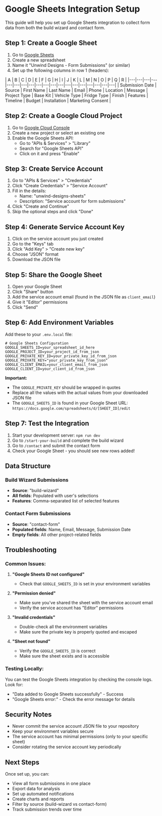 # Google Sheets Integration Setup

This guide will help you set up Google Sheets integration to collect form data from both the build wizard and contact form.

## Step 1: Create a Google Sheet

1. Go to [Google Sheets](https://sheets.google.com)
2. Create a new spreadsheet
3. Name it "Unwind Designs - Form Submissions" (or similar)
4. Set up the following columns in row 1 (headers):

| A | B | C | D | E | F | G | H | I | J | K | L | M | N | O | P | Q | R |
|---|---|---|---|---|---|---|---|---|---|---|---|---|---|---|---|---|---|---|
| Submission Date | Source | First Name | Last Name | Email | Phone | Location | Message | Project Type | Base Kit | Vehicle Type | Fridge Type | Finish | Features | Timeline | Budget | Installation | Marketing Consent |

## Step 2: Create a Google Cloud Project

1. Go to [Google Cloud Console](https://console.cloud.google.com)
2. Create a new project or select an existing one
3. Enable the Google Sheets API:
   - Go to "APIs & Services" > "Library"
   - Search for "Google Sheets API"
   - Click on it and press "Enable"

## Step 3: Create Service Account

1. Go to "APIs & Services" > "Credentials"
2. Click "Create Credentials" > "Service Account"
3. Fill in the details:
   - Name: "unwind-designs-sheets"
   - Description: "Service account for form submissions"
4. Click "Create and Continue"
5. Skip the optional steps and click "Done"

## Step 4: Generate Service Account Key

1. Click on the service account you just created
2. Go to the "Keys" tab
3. Click "Add Key" > "Create new key"
4. Choose "JSON" format
5. Download the JSON file

## Step 5: Share the Google Sheet

1. Open your Google Sheet
2. Click "Share" button
3. Add the service account email (found in the JSON file as `client_email`)
4. Give it "Editor" permissions
5. Click "Send"

## Step 6: Add Environment Variables

Add these to your `.env.local` file:

```env
# Google Sheets Configuration
GOOGLE_SHEETS_ID=your_spreadsheet_id_here
GOOGLE_PROJECT_ID=your_project_id_from_json
GOOGLE_PRIVATE_KEY_ID=your_private_key_id_from_json
GOOGLE_PRIVATE_KEY="your_private_key_from_json"
GOOGLE_CLIENT_EMAIL=your_client_email_from_json
GOOGLE_CLIENT_ID=your_client_id_from_json
```

**Important:** 
- The `GOOGLE_PRIVATE_KEY` should be wrapped in quotes
- Replace all the values with the actual values from your downloaded JSON file
- The `GOOGLE_SHEETS_ID` is found in your Google Sheet URL: `https://docs.google.com/spreadsheets/d/[SHEET_ID]/edit`

## Step 7: Test the Integration

1. Start your development server: `npm run dev`
2. Go to `/start-your-build` and complete the build wizard
3. Go to `/contact` and submit the contact form
4. Check your Google Sheet - you should see new rows added!

## Data Structure

### Build Wizard Submissions
- **Source**: "build-wizard"
- **All fields**: Populated with user's selections
- **Features**: Comma-separated list of selected features

### Contact Form Submissions  
- **Source**: "contact-form"
- **Populated fields**: Name, Email, Message, Submission Date
- **Empty fields**: All other project-related fields

## Troubleshooting

### Common Issues:

1. **"Google Sheets ID not configured"**
   - Check that `GOOGLE_SHEETS_ID` is set in your environment variables

2. **"Permission denied"**
   - Make sure you've shared the sheet with the service account email
   - Verify the service account has "Editor" permissions

3. **"Invalid credentials"**
   - Double-check all the environment variables
   - Make sure the private key is properly quoted and escaped

4. **"Sheet not found"**
   - Verify the `GOOGLE_SHEETS_ID` is correct
   - Make sure the sheet exists and is accessible

### Testing Locally:

You can test the Google Sheets integration by checking the console logs. Look for:
- "Data added to Google Sheets successfully" - Success
- "Google Sheets error:" - Check the error message for details

## Security Notes

- Never commit the service account JSON file to your repository
- Keep your environment variables secure
- The service account has minimal permissions (only to your specific sheet)
- Consider rotating the service account key periodically

## Next Steps

Once set up, you can:
- View all form submissions in one place
- Export data for analysis
- Set up automated notifications
- Create charts and reports
- Filter by source (build-wizard vs contact-form)
- Track submission trends over time
